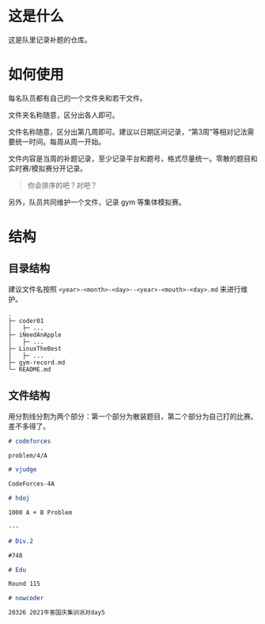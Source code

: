 # 这是什么

这是队里记录补题的仓库。

# 如何使用

每名队员都有自己的一个文件夹和若干文件。

文件夹名称随意，区分出各人即可。

文件名称随意，区分出第几周即可。建议以日期区间记录，“第3周”等相对记法需要统一时间。每周从周一开始。

文件内容是当周的补题记录，至少记录平台和题号，格式尽量统一。零散的题目和实时赛/模拟赛分开记录。

> 你会排序的吧？对吧？

另外，队员共同维护一个文件，记录 gym 等集体模拟赛。

# 结构

## 目录结构

建议文件名按照 `<year>-<month>-<day>--<year>-<mouth>-<day>.md` 来进行维护。

```
.
├─ coder01
│   ├─ ...
├─ iNeedAnApple
│   ├─ ...
├─ LinuxTheBest
│   ├─ ...
├─ gym-record.md
└─ README.md
```

## 文件结构

用分割线分割为两个部分：第一个部分为散装题目，第二个部分为自己打的比赛。差不多得了。

```markdown
# codeforces

problem/4/A

# vjudge

CodeForces-4A

# hdoj

1000 A + B Problem

---

# Div.2

#748

# Edu

Round 115

# nowcoder

20326 2021牛客国庆集训派对day5
```

